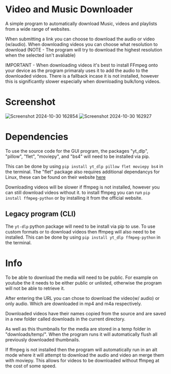 # Video and Music Downloader
A simple program to automatically download Music, videos and playlists from a wide range of websites. 

When submitting a link you can choose to download the audio or video (w/audio). When downloading videos you can choose what resolution to download (NOTE - The program will try to download the highest resolution when the selected isn't avaliable)

IMPORTANT - When downloading videos it's best to install FFmpeg onto your device as the program primaraly uses it to add the audio to the downloaded videos. There is a fallback incase it is not installed, however this is significantly slower especially when downloading bulk/long videos.


# Screenshot
![Screenshot 2024-10-30 162854](https://github.com/user-attachments/assets/81d4196c-62f7-47a2-80cb-25bd4b33a61d) 
![Screenshot 2024-10-30 162927](https://github.com/user-attachments/assets/1cf57192-5119-4f4e-8ba4-35bccf2b11d1)


# Dependencies
To use the source code for the GUI program, the packages "yt_dlp", "pillow", "flet", "moviepy", and "bs4" will need to be installed via pip.

This can be done by using `pip install yt_dlp pillow flet moviepy bs4` in the terminal.
The "flet" package also requires additional dependancys for Linux, these can be found on their website [here](https://flet.dev/docs/publish/linux#prerequisites)

Downloading videos will be slower if ffmpeg is not installed, however you can still download videos without it.
to install ffmpeg you can run `pip install ffmpeg-python` or by installing it from the official website.


## Legacy program (CLI)
The `yt-dlp` python package will need to be install via pip to use.
To use custom formats or to download videos then ffmpeg will also need to be installed.
This can be done by using `pip install yt_dlp ffmpeg-python` in the terminal.

# Info
To be able to download the media will need to be public.
For example on youtube the it needs to be either public or unlisted, otherwise the program will not be able to retrieve it.

After entering the URL you can chose to download the video(w/ audio) or only audio. Which are downloaded in mp4 and m4a respectively.

Downloaded videos have their names copied from the source and are saved in a new folder called downloads in the current directory.

As well as this thumbnails for the media are stored in a temp folder in "downloads/temp/". When the program runs it will automatically flush all previously downloaded thumbnails.

If ffmpeg is not installed then the program will automatically run in an alt mode where it will attempt to download the audio and video an merge them with moviepy. 
This allows for videos to be downloaded without ffmpeg at the cost of some speed.
